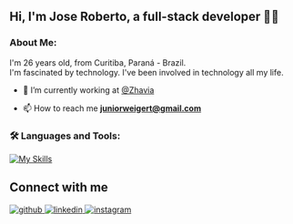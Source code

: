 ## <div align="left">**Hi, I'm Jose Roberto, a full-stack developer** 👨‍💻 </div>
### About Me:
<p>I'm 26 years old, from Curitiba, Paraná - Brazil.</br>
I'm fascinated by technology. I've been involved in technology all my life.</br>

- 🔭 I’m currently working at [@Zhavia](https://github.com/grupo-zhavia)

- 📫 How to reach me **juniorweigert@gmail.com**

### 🛠️ Languages and Tools:
[![My Skills](https://skillicons.dev/icons?i=html,css,react,redux,tailwind,js,ts,php,nestjs,laravel,docker,git,mysql,postgres,redis,rabbitmq,vscode,postman,linux&perline=8)](https://skillicons.dev)

## Connect with me
<div align="left">
    <a href="https://github.com/JuniorWeigert" target="_blank">
        <img src=https://img.shields.io/badge/github-%2324292e.svg?&style=for-the-badge&logo=github&logoColor=white alt=github style="margin-bottom: 5px;" />
    </a>
    <a href="https://www.linkedin.com/in/jose-roberto-weigert-junior-6b6a3115a/" target="_blank">
        <img src=https://img.shields.io/badge/linkedin-%231E77B5.svg?&style=for-the-badge&logo=linkedin&logoColor=white alt=linkedin style="margin-bottom: 5px;" />
    </a>
    <a href="https://www.instagram.com/jose_weigert/" target="_blank">
        <img src=https://img.shields.io/badge/instagram-%23000000.svg?&style=for-the-badge&logo=instagram&logoColor=white alt=instagram style="margin-bottom: 5px;" />
    </a>
</div>
